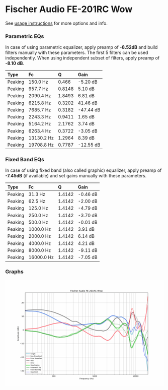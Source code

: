 # Fischer Audio FE-201RC Wow
See [usage instructions](https://github.com/jaakkopasanen/AutoEq#usage) for more options and info.

### Parametric EQs
In case of using parametric equalizer, apply preamp of **-8.52dB** and build filters manually
with these parameters. The first 5 filters can be used independently.
When using independent subset of filters, apply preamp of **-8.10 dB**.

| Type    | Fc         |      Q | Gain      |
|:--------|:-----------|:-------|:----------|
| Peaking | 150.0 Hz   | 0.466  | -5.20 dB  |
| Peaking | 957.7 Hz   | 0.8148 | 5.10 dB   |
| Peaking | 2090.4 Hz  | 1.8493 | 6.81 dB   |
| Peaking | 6215.8 Hz  | 0.3202 | 41.46 dB  |
| Peaking | 7685.7 Hz  | 0.3182 | -47.44 dB |
| Peaking | 2243.3 Hz  | 0.9411 | 1.65 dB   |
| Peaking | 5164.2 Hz  | 2.1762 | 3.74 dB   |
| Peaking | 6263.4 Hz  | 0.3722 | -3.05 dB  |
| Peaking | 13130.2 Hz | 1.2964 | 8.39 dB   |
| Peaking | 19708.8 Hz | 0.7787 | -12.55 dB |

### Fixed Band EQs
In case of using fixed band (also called graphic) equalizer, apply preamp of **-7.45dB**
(if available) and set gains manually with these parameters.

| Type    | Fc         |      Q | Gain     |
|:--------|:-----------|:-------|:---------|
| Peaking | 31.3 Hz    | 1.4142 | -0.46 dB |
| Peaking | 62.5 Hz    | 1.4142 | -2.00 dB |
| Peaking | 125.0 Hz   | 1.4142 | -4.79 dB |
| Peaking | 250.0 Hz   | 1.4142 | -3.70 dB |
| Peaking | 500.0 Hz   | 1.4142 | -0.01 dB |
| Peaking | 1000.0 Hz  | 1.4142 | 3.91 dB  |
| Peaking | 2000.0 Hz  | 1.4142 | 6.14 dB  |
| Peaking | 4000.0 Hz  | 1.4142 | 4.21 dB  |
| Peaking | 8000.0 Hz  | 1.4142 | -9.11 dB |
| Peaking | 16000.0 Hz | 1.4142 | -7.05 dB |

### Graphs
![](./Fischer%20Audio%20FE-201RC%20Wow.png)
